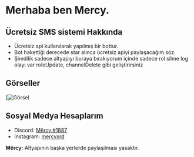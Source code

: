 
# Merhaba ben Mercy.

## Ücretsiz SMS sistemi Hakkında
- Ücretsiz api kullanılarak yapılmış bir bottur.
- Bot hakettiği derecede star alınca ücretsiz apiyi paylaşacağım söz.
- Şimdilik sadece altyapıyı buraya bırakıyorum içinde sadece rol silme log olayı var roleUpdate, channelDelete gibi geliştirirsiniz

## Görseller
[![Görsel](https://media.discordapp.net/attachments/415588524151144448/871033920588759130/5b4b95a0-be4c-4afb-86cf-f27149d711ea.png?width=312&height=676)

## Sosyal Medya Hesaplarım
- Discord: [Mêrcy.#1887](https://discord.com/users/411621794131476480)
- Instagram: [mercyxrd](https://instagram.com/mercyxrd)


<b>Mêrcy:</b> Altyapının başka yerlerde paylaşılması yasaktır.
